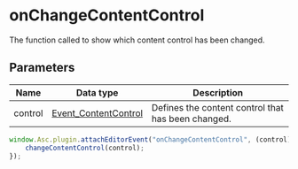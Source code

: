 # onChangeContentControl

The function called to show which content control has been changed.

## Parameters

| **Name** | **Data type** | **Description** |
| --------- | ------------- | ----------- |
| control | [Event_ContentControl](../Enumeration/Event_ContentControl.md) | Defines the content control that has been changed. |

```javascript
window.Asc.plugin.attachEditorEvent("onChangeContentControl", (control) => {
    changeContentControl(control);
});
```

